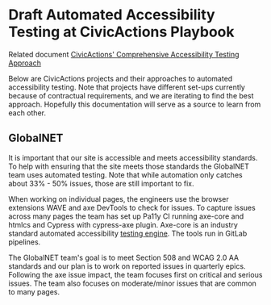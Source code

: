 # Draft Automated Accessibility Testing at CivicActions Playbook

Related document [CivicActions' Comprehensive Accessibility Testing Approach](https://docs.google.com/document/d/185odSrtYU8yMv_y9DkaqCT_E34fpofaRwNmBCP6GFsk/edit#heading=h.kbw6tzyvuua5)

Below are CivicActions projects and their approaches to automated accessibility testing. Note that projects have different set-ups currently because of contractual requirements, and we are iterating to find the best approach. Hopefully this documentation will serve as a source to learn from each other.

## GlobalNET

It is important that our site is accessible and meets accessibility standards. To help with ensuring that the site meets those standards the GlobalNET team uses automated testing. Note that while automation only catches about 33% - 50% issues, those are still important to fix.

When working on individual pages, the engineers use the browser extensions WAVE and axe DevTools to check for issues. To capture issues across many pages the team has set up Pa11y CI running axe-core and htmlcs and Cypress with cypress-axe plugin. Axe-core is an industry standard automated accessibility [testing engine](https://github.com/dequelabs/axe-core/blob/develop/doc/issue_impact.md). The tools run in GitLab pipelines.

The GlobalNET team's goal is to meet Section 508 and WCAG 2.0 AA standards and our plan is to work on reported issues in quarterly epics. Following the axe issue impact, the team focuses first on critical and serious issues. The team also focuses on moderate/minor issues that are common to many pages.
